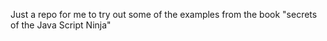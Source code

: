 Just a repo for me to try out some of the examples from the book "secrets of the Java Script Ninja"

